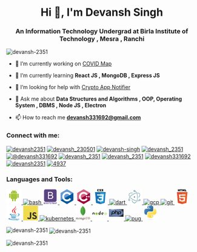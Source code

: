 <h1 align="center">Hi 👋, I'm Devansh Singh</h1>
<h3 align="center">An Information Technology Undergrad at Birla Institute of Technology , Mesra , Ranchi</h3>

<p align="left"> <img src="https://komarev.com/ghpvc/?username=devansh-2351&label=Profile%20views&color=0e75b6&style=flat" alt="devansh-2351" /> </p>

- 🔭 I’m currently working on [COVID Map](https://github.com/devansh-2351/COVID-Map)

- 🌱 I’m currently learning **React JS , MongoDB , Express JS**

- 🤝 I’m looking for help with [Crypto App Notifier](https://github.com/devansh-2351/Crypto-App-Notifier)

- 💬 Ask me about **Data Structures and Algorithms , OOP, Operating System , DBMS , Node JS , Electron**

- 📫 How to reach me **devansh331692@gmail.com**

<h3 align="left">Connect with me:</h3>
<p align="left">
<a href="https://dev.to/devansh2351" target="blank"><img align="center" src="https://cdn.jsdelivr.net/npm/simple-icons@3.0.1/icons/dev-dot-to.svg" alt="devansh2351" height="30" width="40" /></a>
<a href="https://twitter.com/devansh_230501" target="blank"><img align="center" src="https://www.pngarea.com/pngs/147/1445047_square-logo-png-twitter-square-logo-comments-hd.png" alt="devansh_230501" height="30" width="40" /></a>
<a href="https://linkedin.com/in/devansh-singh" target="blank"><img align="center" src="https://encrypted-tbn0.gstatic.com/images?q=tbn:ANd9GcRUhpwfPdPn-I82WyKdrjxCRz1mLt2gpht2yg&usqp=CAU" alt="devansh-singh" height="30" width="40" /></a>
<a href="https://instagram.com/devansh_2351" target="blank"><img align="center" src="https://i.pinimg.com/originals/63/9b/3d/639b3dafb544d6f061fcddd2d6686ddb.png" alt="devansh_2351" height="30" width="40" /></a>
<a href="https://medium.com/@devansh331692" target="blank"><img align="center" src="https://raw.githubusercontent.com/rahuldkjain/github-profile-readme-generator/neutral-icons/src/images/icons/Social/medium.svg" alt="@devansh331692" height="30" width="40" /></a>
<a href="https://www.codechef.com/users/devansh_2351" target="blank"><img align="center" src="https://cdn.jsdelivr.net/npm/simple-icons@3.1.0/icons/codechef.svg" alt="devansh_2351" height="30" width="40" /></a>
<a href="https://www.hackerrank.com/devansh_2351" target="blank"><img align="center" src="https://raw.githubusercontent.com/rahuldkjain/github-profile-readme-generator/neutral-icons/src/images/icons/Social/hackerrank.svg" alt="devansh_2351" height="30" width="40" /></a>
<a href="https://codeforces.com/profile/devansh331692" target="blank"><img align="center" src="https://cdn.jsdelivr.net/npm/simple-icons@3.0.1/icons/codeforces.svg" alt="devansh331692" height="30" width="40" /></a>
<a href="https://auth.geeksforgeeks.org/user/devansh2351" target="blank"><img align="center" src="https://raw.githubusercontent.com/rahuldkjain/github-profile-readme-generator/neutral-icons/src/images/icons/Social/geeks-for-geeks.svg" alt="devansh2351" height="30" width="40" /></a>
<a href="https://discord.gg/4937" target="blank"><img align="center" src="https://raw.githubusercontent.com/rahuldkjain/github-profile-readme-generator/neutral-icons/src/images/icons/Social/discord.svg" alt="4937" height="30" width="40" /></a>
</p>

<h3 align="left">Languages and Tools:</h3>
<p align="left"> <a href="https://developer.android.com" target="_blank"> <img src="https://raw.githubusercontent.com/devicons/devicon/master/icons/android/android-original-wordmark.svg" alt="android" width="40" height="40"/> </a> <a href="https://www.gnu.org/software/bash/" target="_blank"> <img src="https://www.vectorlogo.zone/logos/gnu_bash/gnu_bash-icon.svg" alt="bash" width="40" height="40"/> </a> <a href="https://getbootstrap.com" target="_blank"> <img src="https://raw.githubusercontent.com/devicons/devicon/master/icons/bootstrap/bootstrap-plain-wordmark.svg" alt="bootstrap" width="40" height="40"/> </a> <a href="https://www.cprogramming.com/" target="_blank"> <img src="https://raw.githubusercontent.com/devicons/devicon/master/icons/c/c-original.svg" alt="c" width="40" height="40"/> </a> <a href="https://www.w3schools.com/cpp/" target="_blank"> <img src="https://raw.githubusercontent.com/devicons/devicon/master/icons/cplusplus/cplusplus-original.svg" alt="cplusplus" width="40" height="40"/> </a> <a href="https://www.w3schools.com/css/" target="_blank"> <img src="https://raw.githubusercontent.com/devicons/devicon/master/icons/css3/css3-original-wordmark.svg" alt="css3" width="40" height="40"/> </a> <a href="https://dart.dev" target="_blank"> <img src="https://www.vectorlogo.zone/logos/dartlang/dartlang-icon.svg" alt="dart" width="40" height="40"/> </a> <a href="https://www.electronjs.org" target="_blank"> <img src="https://raw.githubusercontent.com/devicons/devicon/master/icons/electron/electron-original.svg" alt="electron" width="40" height="40"/> </a> <a href="https://cloud.google.com" target="_blank"> <img src="https://www.vectorlogo.zone/logos/google_cloud/google_cloud-icon.svg" alt="gcp" width="40" height="40"/> </a> <a href="https://git-scm.com/" target="_blank"> <img src="https://www.vectorlogo.zone/logos/git-scm/git-scm-icon.svg" alt="git" width="40" height="40"/> </a> <a href="https://www.w3.org/html/" target="_blank"> <img src="https://raw.githubusercontent.com/devicons/devicon/master/icons/html5/html5-original-wordmark.svg" alt="html5" width="40" height="40"/> </a> <a href="https://www.java.com" target="_blank"> <img src="https://raw.githubusercontent.com/devicons/devicon/master/icons/java/java-original.svg" alt="java" width="40" height="40"/> </a> <a href="https://developer.mozilla.org/en-US/docs/Web/JavaScript" target="_blank"> <img src="https://raw.githubusercontent.com/devicons/devicon/master/icons/javascript/javascript-original.svg" alt="javascript" width="40" height="40"/> </a> <a href="https://kubernetes.io" target="_blank"> <img src="https://www.vectorlogo.zone/logos/kubernetes/kubernetes-icon.svg" alt="kubernetes" width="40" height="40"/> </a> <a href="https://www.mongodb.com/" target="_blank"> <img src="https://raw.githubusercontent.com/devicons/devicon/master/icons/mongodb/mongodb-original-wordmark.svg" alt="mongodb" width="40" height="40"/> </a> <a href="https://nodejs.org" target="_blank"> <img src="https://raw.githubusercontent.com/devicons/devicon/master/icons/nodejs/nodejs-original-wordmark.svg" alt="nodejs" width="40" height="40"/> </a> <a href="https://www.php.net" target="_blank"> <img src="https://raw.githubusercontent.com/devicons/devicon/master/icons/php/php-original.svg" alt="php" width="40" height="40"/> </a> <a href="https://pugjs.org" target="_blank"> <img src="https://cdn.worldvectorlogo.com/logos/pug.svg" alt="pug" width="40" height="40"/> </a> <a href="https://www.python.org" target="_blank"> <img src="https://raw.githubusercontent.com/devicons/devicon/master/icons/python/python-original.svg" alt="python" width="40" height="40"/> </a> </p>

<p><img align="left" src="https://github-readme-stats.vercel.app/api/top-langs?username=devansh-2351&show_icons=true&locale=en&layout=compact" alt="devansh-2351" /></p>

<p>&nbsp;<img align="center" src="https://github-readme-stats.vercel.app/api?username=devansh-2351&show_icons=true&locale=en" alt="devansh-2351" /></p>

<p><img align="center" src="https://github-readme-streak-stats.herokuapp.com/?user=devansh-2351&" alt="devansh-2351" /></p>
